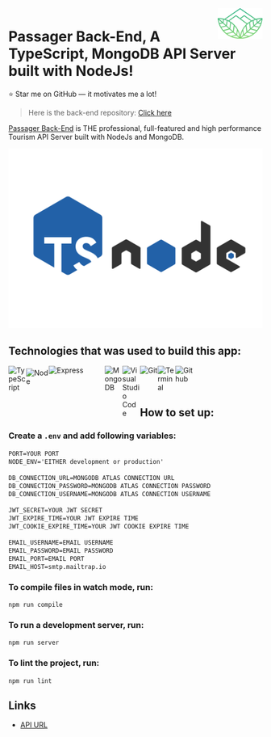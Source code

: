 <a href="https://passager.herokuapp.com/api/v1">
    <img src="https://raw.githubusercontent.com/AliFarajzade/passager-frontend/master/public/images/logo-gradient.png" alt="Node" title="Node" align="right" height="60" />
</a>

# Passager Back-End, A TypeScript, MongoDB API Server built with NodeJs!

:star: Star me on GitHub — it motivates me a lot!

> Here is the back-end repository: [Click here](https://github.com/AliFarajzade/passager-backend)

[Passager Back-End](https://passager.herokuapp.com/api/v1) is THE professional, full-featured and
high performance Tourism API Server built with NodeJs and MongoDB.

[![Foruma](https://raw.githubusercontent.com/TypeStrong/ts-node/HEAD/logo.svg?sanitize=true)]()

## Technologies that was used to build this app:


<img align="left" title='TypeScript' alt="TypeScript" width="35px" src="https://upload.wikimedia.org/wikipedia/commons/4/4c/Typescript_logo_2020.svg" />
<img align="left" title='Node' alt="Node" width="45px" style='transform: translateY(5px);' src="https://nodejs.org/static/images/logos/nodejs-new-pantone-white.svg" />
<img align="left" title='Express' alt="Express" width="111px" src="https://www.geekandjob.com/uploads/wiki/2e5b0058b2d38158b21439fe06e9b8fabe3cb139.png" />
<img align="left" title='MongoDB' alt="MongoDB" width="35px" src="https://www.tutorialsteacher.com/Content/images/home/mongodb.svg" />
<img align="left" title='Visual Studio Code' alt="Visual Studio Code" width="35px" src="https://upload.wikimedia.org/wikipedia/commons/9/9a/Visual_Studio_Code_1.35_icon.svg" />
<img align="left" title='Git' alt="Git" width="35px" src="https://upload.wikimedia.org/wikipedia/commons/3/3f/Git_icon.svg" />
<img align="left" title='Terminal' alt="Terminal" width="35px" src="https://upload.wikimedia.org/wikipedia/commons/thumb/d/d8/High-contrast-utilities-terminal.svg/1024px-High-contrast-utilities-terminal.svg.png" />
<img align="left" title='Github' alt="Github" width="35px" src="https://github.githubassets.com/images/modules/logos_page/Octocat.png" />


<br >
<br >
<br >

## How to set up:

### Create a `.env` and add following variables:

```
PORT=YOUR PORT
NODE_ENV='EITHER development or production'

DB_CONNECTION_URL=MONGODB ATLAS CONNECTION URL
DB_CONNECTION_PASSWORD=MONGODB ATLAS CONNECTION PASSWORD
DB_CONNECTION_USERNAME=MONGODB ATLAS CONNECTION USERNAME

JWT_SECRET=YOUR JWT SECRET
JWT_EXPIRE_TIME=YOUR JWT EXPIRE TIME
JWT_COOKIE_EXPIRE_TIME=YOUR JWT COOKIE EXPIRE TIME

EMAIL_USERNAME=EMAIL USERNAME
EMAIL_PASSWORD=EMAIL PASSWORD
EMAIL_PORT=EMAIL PORT
EMAIL_HOST=smtp.mailtrap.io
```

### To compile files in watch mode, run:

```
npm run compile
```

### To run a development server, run:

```
npm run server
```

### To lint the project, run:

```
npm run lint
```

## Links

-   [API URL](https://passager.herokuapp.com/api/v1)
